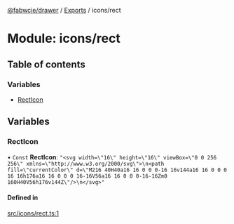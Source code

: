 [@fabwcie/drawer](../README.md) / [Exports](../modules.md) / icons/rect

# Module: icons/rect

## Table of contents

### Variables

- [RectIcon](icons_rect.md#recticon)

## Variables

### RectIcon

• `Const` **RectIcon**: ``"<svg width=\"16\" height=\"16\" viewBox=\"0 0 256 256\" xmlns=\"http://www.w3.org/2000/svg\">\n<path fill=\"currentColor\" d=\"M216 40H40a16 16 0 0 0-16 16v144a16 16 0 0 0 16 16h176a16 16 0 0 0 16-16V56a16 16 0 0 0-16-16Zm0 160H40V56h176v144Z\"/>\n</svg>"``

#### Defined in

[src/icons/rect.ts:1](https://github.com/fabwcie/drawer/blob/21e6e28/src/icons/rect.ts#L1)
